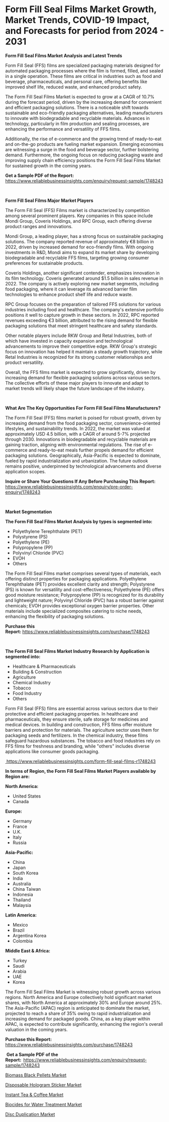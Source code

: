 <p><h1>Form Fill Seal Films Market Growth, Market Trends, COVID-19 Impact, and Forecasts for period from 2024 - 2031</h1></p><p><strong>Form Fill Seal Films Market Analysis and Latest Trends</strong></p>
<p><p>Form Fill Seal (FFS) films are specialized packaging materials designed for automated packaging processes where the film is formed, filled, and sealed in a single operation. These films are critical in industries such as food and beverage, pharmaceuticals, and personal care, offering benefits like improved shelf life, reduced waste, and enhanced product safety.</p><p>The Form Fill Seal Films Market is expected to grow at a CAGR of 10.7% during the forecast period, driven by the increasing demand for convenient and efficient packaging solutions. There is a noticeable shift towards sustainable and eco-friendly packaging alternatives, leading manufacturers to innovate with biodegradable and recyclable materials. Advances in technology, particularly in film production and sealing processes, are enhancing the performance and versatility of FFS films.</p><p>Additionally, the rise of e-commerce and the growing trend of ready-to-eat and on-the-go products are fueling market expansion. Emerging economies are witnessing a surge in the food and beverage sector, further bolstering demand. Furthermore, the ongoing focus on reducing packaging waste and improving supply chain efficiency positions the Form Fill Seal Films Market for sustained growth in the coming years.</p></p>
<p><strong>Get a Sample PDF of the Report:&nbsp;</strong> <a href="https://www.reliablebusinessinsights.com/enquiry/request-sample/1748243?utm_campaign=39&utm_medium=2&utm_source=Github&utm_content=ia&utm_term=12112024&utm_id=form-fill-seal-films">https://www.reliablebusinessinsights.com/enquiry/request-sample/1748243</a></p>
<p>&nbsp;</p>
<p><strong>Form Fill Seal Films Major Market Players</strong></p>
<p><p>The Form Fill Seal (FFS) Films market is characterized by competition among several prominent players. Key companies in this space include Mondi Group, Coveris Holdings, and RPC Group, each offering diverse product ranges and innovations.</p><p>Mondi Group, a leading player, has a strong focus on sustainable packaging solutions. The company reported revenue of approximately €8 billion in 2022, driven by increased demand for eco-friendly films. With ongoing investments in R&D, Mondi aims to expand its market share by developing biodegradable and recyclable FFS films, targeting growing consumer preferences for sustainable products.</p><p>Coveris Holdings, another significant contender, emphasizes innovation in its film technology. Coveris generated around $1.5 billion in sales revenue in 2022. The company is actively exploring new market segments, including food packaging, where it can leverage its advanced barrier film technologies to enhance product shelf life and reduce waste.</p><p>RPC Group focuses on the preparation of tailored FFS solutions for various industries including food and healthcare. The company's extensive portfolio positions it well to capture growth in these sectors. In 2022, RPC reported revenues exceeding €3 billion, attributed to the rising demand for flexible packaging solutions that meet stringent healthcare and safety standards.</p><p>Other notable players include RKW Group and Retal Industries, both of which have invested in capacity expansion and technological advancements to improve their competitive edge. RKW Group's strategic focus on innovation has helped it maintain a steady growth trajectory, while Retal Industries is recognized for its strong customer relationships and product versatility.</p><p>Overall, the FFS films market is expected to grow significantly, driven by increasing demand for flexible packaging solutions across various sectors. The collective efforts of these major players to innovate and adapt to market trends will likely shape the future landscape of the industry.</p></p>
<p>&nbsp;</p>
<p><strong>What Are The Key Opportunities For Form Fill Seal Films Manufacturers?</strong></p>
<p><p>The Form Fill Seal (FFS) films market is poised for robust growth, driven by increasing demand from the food packaging sector, convenience-oriented lifestyles, and sustainability trends. In 2022, the market was valued at approximately USD 4.5 billion, with a CAGR of around 5-7% projected through 2030. Innovations in biodegradable and recyclable materials are gaining traction, aligning with environmental regulations. The rise of e-commerce and ready-to-eat meals further propels demand for efficient packaging solutions. Geographically, Asia-Pacific is expected to dominate, fueled by rapid industrialization and urbanization. The future outlook remains positive, underpinned by technological advancements and diverse application scopes.</p></p>
<p><strong>Inquire or Share Your Questions If Any Before Purchasing This Report:</strong> <a href="https://www.reliablebusinessinsights.com/enquiry/pre-order-enquiry/1748243?utm_campaign=39&utm_medium=2&utm_source=Github&utm_content=ia&utm_term=12112024&utm_id=form-fill-seal-films">https://www.reliablebusinessinsights.com/enquiry/pre-order-enquiry/1748243</a></p>
<p>&nbsp;</p>
<p><strong>Market Segmentation</strong></p>
<p><strong>The Form Fill Seal Films Market Analysis by types is segmented into:</strong></p>
<p><ul><li>Polyethylene Terephthalate (PET)</li><li>Polystyrene (PS)</li><li>Polyethylene (PE)</li><li>Polypropylene (PP)</li><li>Polyvinyl Chloride (PVC)</li><li>EVOH</li><li>Others</li></ul></p>
<p><p>The Form Fill Seal Films market comprises several types of materials, each offering distinct properties for packaging applications. Polyethylene Terephthalate (PET) provides excellent clarity and strength; Polystyrene (PS) is known for versatility and cost-effectiveness; Polyethylene (PE) offers good moisture resistance; Polypropylene (PP) is recognized for its durability and lightweight nature; Polyvinyl Chloride (PVC) has a robust barrier against chemicals; EVOH provides exceptional oxygen barrier properties. Other materials include specialized composites catering to niche needs, enhancing the flexibility of packaging solutions.</p></p>
<p><strong>Purchase this Report:&nbsp;</strong><a href="https://www.reliablebusinessinsights.com/purchase/1748243?utm_campaign=39&utm_medium=2&utm_source=Github&utm_content=ia&utm_term=12112024&utm_id=form-fill-seal-films">https://www.reliablebusinessinsights.com/purchase/1748243</a></p>
<p>&nbsp;</p>
<p><strong>The Form Fill Seal Films Market Industry Research by Application is segmented into:</strong></p>
<p><ul><li>Healthcare & Pharmaceuticals</li><li>Building & Construction</li><li>Agriculture</li><li>Chemical Industry</li><li>Tobacco</li><li>Food Industry</li><li>Others</li></ul></p>
<p><p>Form Fill Seal (FFS) films are essential across various sectors due to their protective and efficient packaging properties. In healthcare and pharmaceuticals, they ensure sterile, safe storage for medicines and medical devices. In building and construction, FFS films offer moisture barriers and protection for materials. The agriculture sector uses them for packaging seeds and fertilizers. In the chemical industry, these films safeguard hazardous substances. The tobacco and food industries rely on FFS films for freshness and branding, while "others" includes diverse applications like consumer goods packaging.</p></p>
<p><a href="https://www.reliablebusinessinsights.com/form-fill-seal-films-r1748243?utm_campaign=39&utm_medium=2&utm_source=Github&utm_content=ia&utm_term=12112024&utm_id=form-fill-seal-films">&nbsp;https://www.reliablebusinessinsights.com/form-fill-seal-films-r1748243</a></p>
<p><strong>In terms of Region, the Form Fill Seal Films Market Players available by Region are:</strong></p>
<p>
    <p> <strong> North America: </strong>
        <ul>
            <li>United States</li>
            <li>Canada</li>
        </ul>
        </p> 
    <p> <strong> Europe: </strong>
        <ul>
            <li>Germany</li>
            <li>France</li>
            <li>U.K.</li>
            <li>Italy</li>
            <li>Russia</li>
        </ul>
        </p> 
    <p> <strong> Asia-Pacific: </strong>
        <ul>
            <li>China</li>
            <li>Japan</li>
            <li>South Korea</li>
            <li>India</li>
            <li>Australia</li>
            <li>China Taiwan</li>
            <li>Indonesia</li>
            <li>Thailand</li>
            <li>Malaysia</li>
        </ul>
        </p> 
    <p> <strong> Latin America: </strong>
        <ul>
            <li>Mexico</li>
            <li>Brazil</li>
            <li>Argentina Korea</li>
            <li>Colombia</li>
        </ul>
        </p> 
    <p> <strong> Middle East & Africa: </strong>
        <ul>
            <li>Turkey</li>
            <li>Saudi</li>
            <li>Arabia</li>
            <li>UAE</li>
            <li>Korea</li>
        </ul>
    </p>
    </p>
<p><p>The Form Fill Seal Films Market is witnessing robust growth across various regions. North America and Europe collectively hold significant market shares, with North America at approximately 30% and Europe around 25%. The Asia-Pacific (APAC) region is anticipated to dominate the market, projected to reach a share of 35% owing to rapid industrialization and increasing demand for packaged goods. China, as a key player within APAC, is expected to contribute significantly, enhancing the region's overall valuation in the coming years.</p></p>
<p><strong>Purchase this Report: </strong><a href="https://www.reliablebusinessinsights.com/purchase/1748243?utm_campaign=39&utm_medium=2&utm_source=Github&utm_content=ia&utm_term=12112024&utm_id=form-fill-seal-films">https://www.reliablebusinessinsights.com/purchase/1748243</a></p>
<p>&nbsp;<strong>Get a Sample PDF of the Report:&nbsp;&nbsp;</strong><a href="https://www.reliablebusinessinsights.com/enquiry/request-sample/1748243?utm_campaign=39&utm_medium=2&utm_source=Github&utm_content=ia&utm_term=12112024&utm_id=form-fill-seal-films">https://www.reliablebusinessinsights.com/enquiry/request-sample/1748243</a></p>
<p><strong></strong></p>
<p><p><a href="https://www.linkedin.com/pulse/biomass-black-pellets-market-evolution-global-trends-regional-cmlcc?utm_campaign=39&utm_medium=2&utm_source=Github&utm_content=ia&utm_term=12112024&utm_id=form-fill-seal-films">Biomass Black Pellets Market</a></p><p><a href="https://github.com/delorasywf/Market-Research-Report-List-1/blob/main/disposable-hologram-sticker-market.md?utm_campaign=39&utm_medium=2&utm_source=Github&utm_content=ia&utm_term=12112024&utm_id=form-fill-seal-films">Disposable Hologram Sticker Market</a></p><p><a href="https://www.linkedin.com/pulse/driving-forces-global-instant-tea-coffee-market-trends-applications-cakzc?utm_campaign=39&utm_medium=2&utm_source=Github&utm_content=ia&utm_term=12112024&utm_id=form-fill-seal-films">Instant Tea & Coffee Market</a></p><p><a href="https://github.com/mac1evjen/Market-Research-Report-List-1/blob/main/biocides-for-water-treatment-market.md?utm_campaign=39&utm_medium=2&utm_source=Github&utm_content=ia&utm_term=12112024&utm_id=form-fill-seal-films">Biocides for Water Treatment Market</a></p><p><a href="https://issuu.com/reportprime-2/docs/disc-duplication-market-size-2030.p_c6ab5cbd6f3fd7?utm_campaign=39&utm_medium=2&utm_source=Github&utm_content=ia&utm_term=12112024&utm_id=form-fill-seal-films">Disc Duplication Market</a></p></p>